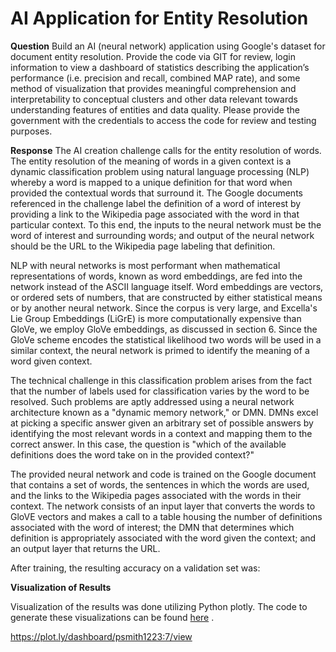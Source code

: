 # AI Application for Entity Resolution

**Question**
Build an AI (neural network) application using Google's dataset for document entity resolution. Provide the code via GIT for review, login information to view a dashboard of statistics describing the application’s performance (i.e. precision and recall, combined MAP rate), and some method of visualization that provides meaningful comprehension and interpretability to conceptual clusters and other data relevant towards understanding features of entities and data quality. Please provide the government with the credentials to access the code for review and testing purposes.

**Response**
The AI creation challenge calls for the entity resolution of words.  The entity resolution of the meaning of words in a given context is a dynamic classification problem using natural language processing (NLP) whereby a word is mapped to a unique definition for that word when provided the contextual words that surround it.  The Google documents referenced in the challenge label the definition of a word of interest by providing a link to the Wikipedia page associated with the word in that particular context.  To this end, the inputs to the neural network must be the word of interest and surrounding words; and output of the neural network should be the URL to the Wikipedia page labeling that definition.   
 
NLP with neural networks is most performant when mathematical representations of words, known as word embeddings, are fed into the network instead of the ASCII language itself.  Word embeddings are vectors, or ordered sets of numbers, that are constructed by either statistical means or by another neural network.  Since the corpus is very large, and Excella's Lie Group Embeddings (LiGrE) is more computationally expensive than GloVe, we employ GloVe embeddings, as discussed in section 6. Since the GloVe scheme encodes the statistical likelihood two words will be used in a similar context, the neural network is primed to identify the meaning of a word given context. 
 
The technical challenge in this classification problem arises from the fact that the number of labels used for classification varies by the word to be resolved.  Such problems are aptly addressed using a neural network architecture known as a "dynamic memory network," or DMN.  DMNs excel at picking a specific answer given an arbitrary set of possible answers by identifying the most relevant words in a context and mapping them to the correct answer.  In this case, the question is "which of the available definitions does the word take on in the provided context?" 
 
The provided neural network and code is trained on the Google document that contains a set of words, the sentences in which the words are used, and the links to the Wikipedia pages associated with the words in their context.  The network consists of an input layer that converts the words to GloVE vectors and makes a call to a table housing the number of definitions associated with the word of interest; the DMN that determines which definition is appropriately associated with the word given the context; and an output layer that returns the URL.  

After training, the resulting accuracy on a validation set was:

**Visualization of Results**

Visualization of the results was done utilizing Python plotly. The code to generate these visualizations can be found [here](https://github.com/excellalabs/ai-entityres/dashboard/challenge_dashboard_.ipynb)
. 

https://plot.ly/dashboard/psmith1223:7/view
